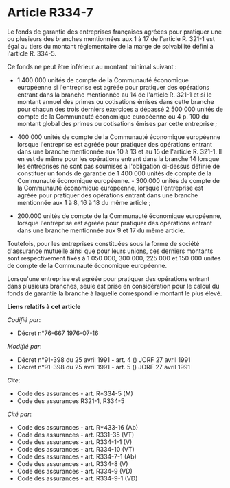 # Article R334-7

Le fonds de garantie des entreprises françaises agréées pour pratiquer une ou plusieurs des branches mentionnées aux 1 à 17
de l'article R. 321-1 est égal au tiers du montant réglementaire de la marge de solvabilité défini à l'article R. 334-5.

Ce fonds ne peut être inférieur au montant minimal suivant :

- 1 400 000 unités de compte de la Communauté économique européenne si l'entreprise est agréée pour pratiquer des opérations
entrant dans la branche mentionnée au 14 de l'article R. 321-1 et si le montant annuel des primes ou cotisations émises dans
cette branche pour chacun des trois derniers exercices a dépassé 2 500 000 unités de compte de la Communauté économique
européenne ou 4 p. 100 du montant global des primes ou cotisations émises par cette entreprise ;

- 400 000 unités de compte de la Communauté économique européenne lorsque l'entreprise est agréée pour pratiquer des
opérations entrant dans une branche mentionnée aux 10 à 13 et au 15 de l'article R. 321-1. Il en est de même pour les
opérations entrant dans la branche 14 lorsque les entreprises ne sont pas soumises à l'obligation ci-dessus définie de
constituer un fonds de garantie de 1 400 000 unités de compte de la Communauté économique européenne.    - 300.000 unités de
compte de la Communauté économique européenne, lorsque l'entreprise est agréée pour pratiquer des opérations entrant dans une
branche mentionnée aux 1 à 8, 16 à 18 du même article ;

- 200.000 unités de compte de la Communauté économique européenne, lorsque l'entreprise est agréée pour pratiquer des
opérations entrant dans une branche mentionnée aux 9 et 17 du même article.

Toutefois, pour les entreprises constituées sous la forme de société d'assurance mutuelle ainsi que pour leurs unions, ces
derniers montants sont respectivement fixés à 1 050 000, 300 000, 225 000 et 150 000 unités de compte de la Communauté
économique européenne.

Lorsqu'une entreprise est agréée pour pratiquer des opérations entrant dans plusieurs branches, seule est prise en
considération pour le calcul du fonds de garantie la branche à laquelle correspond le montant le plus élevé.

**Liens relatifs à cet article**

_Codifié par_:

  - Décret n°76-667 1976-07-16

_Modifié par_:

  - Décret n°91-398 du 25 avril 1991 - art. 4 () JORF 27 avril 1991
  - Décret n°91-398 du 25 avril 1991 - art. 5 () JORF 27 avril 1991

_Cite_:

  - Code des assurances - art. R*334-5 (M)
  - Code des assurances R321-1, R334-5

_Cité par_:

  - Code des assurances - art. R*433-16 (Ab)
  - Code des assurances - art. R331-35 (VT)
  - Code des assurances - art. R334-1-1 (V)
  - Code des assurances - art. R334-10 (VT)
  - Code des assurances - art. R334-7-1 (Ab)
  - Code des assurances - art. R334-8 (V)
  - Code des assurances - art. R334-9 (VD)
  - Code des assurances - art. R334-9-1 (VD)
